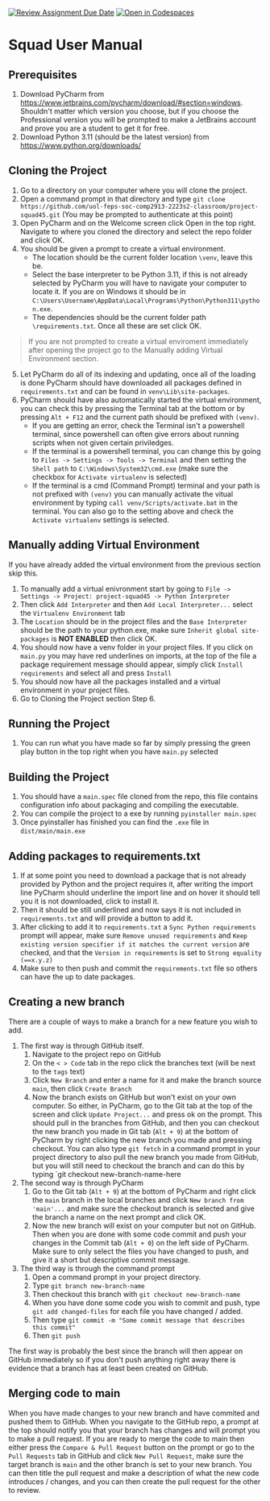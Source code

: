 [![Review Assignment Due Date](https://classroom.github.com/assets/deadline-readme-button-24ddc0f5d75046c5622901739e7c5dd533143b0c8e959d652212380cedb1ea36.svg)](https://classroom.github.com/a/BsFdJ6lI)
[![Open in Codespaces](https://classroom.github.com/assets/launch-codespace-f4981d0f882b2a3f0472912d15f9806d57e124e0fc890972558857b51b24a6f9.svg)](https://classroom.github.com/open-in-codespaces?assignment_repo_id=10163540)

# Squad User Manual

## Prerequisites

1. Download PyCharm from https://www.jetbrains.com/pycharm/download/#section=windows. Shouldn't matter which version you
   choose, but if you choose the Professional version you will be prompted to make a JetBrains account and prove you are
   a student to get it for free.
2. Download Python 3.11 (should be the latest version) from https://www.python.org/downloads/

## Cloning the Project

1. Go to a directory on your computer where you will clone the project.
2. Open a command prompt in that directory and
   type `git clone https://github.com/uol-feps-soc-comp2913-2223s2-classroom/project-squad45.git` (You may be prompted
   to authenticate at this point)
3. Open PyCharm and on the Welcome screen click Open in the top right. Navigate to where you cloned the directory and
   select the repo folder and click OK.
4. You should be given a prompt to create a virtual environment.
    - The location should be the current folder location `\venv`, leave this be.
    - Select the base interpreter to be Python 3.11, if this is not already selected by PyCharm you will have to
      navigate your computer to locate it. If you are on Windows it should be
      in `C:\Users\Username\AppData\Local\Programs\Python\Python311\python.exe`.
    - The dependencies should be the current folder path `\requirements.txt`. Once all these are set click OK.

> If you are not prompted to create a virtual enviroment immediately after opening the project go to the Manually adding
> Virtual Environment section.

5. Let PyCharm do all of its indexing and updating, once all of the loading is done PyCharm should have downloaded all
   packages defined in `requirements.txt` and can be found in `venv\Lib\site-packages`.
6. PyCharm should have also automatically started the virtual environment, you can check this by pressing the Terminal
   tab at the bottom or by pressing `Alt + F12` and the current path should be prefixed with `(venv)`.
    - If you are getting an error, check the Terminal isn't a powershell terminal, since powershell can often give
      errors about running scripts when not given certain priviledges.
    - If the terminal is a powershell terminal, you can change this by going to `Files -> Settings -> Tools -> Terminal`
      and then setting the `Shell path` to `C:\Windows\System32\cmd.exe` (make sure the checkbox
      for `Activate virtualenv` is selected)
    - If the terminal is a cmd (Command Prompt) terminal and your path is not prefixed with `(venv)` you can manually
      activate the vitual environment by typing `call venv/Scripts/activate.bat` in the terminal. You can also go to the
      setting above and check the `Activate virtualenv` settings is selected.

## Manually adding Virtual Environment

If you have already added the virtual environment from the previous section skip this.

1. To manually add a virtual enivronment start by going
   to `File -> Settings -> Project: project-squad45 -> Python Interpreter`
2. Then click `Add Interpreter` and then `Add Local Interpreter...` select the `Virtualenv Environment` tab
3. The `Location` should be in the project files and the `Base Interpreter` should be the path to your python.exe, make
   sure `Inherit global site-packages` is <b>NOT ENABLED</b> then click OK.
4. You should now have a venv folder in your project files. If you click on `main.py` you may have red underlines on
   imports, at the top of the file a package requirement message should appear, simply click `Install requirements` and
   select all and press `Install`
5. You should now have all the packages installed and a virtual environment in your project files.
6. Go to Cloning the Project section Step 6.

## Running the Project

1. You can run what you have made so far by simply pressing the green play button in the top right when you
   have `main.py` selected

## Building the Project

1. You should have a `main.spec` file cloned from the repo, this file contains configuration info about packaging and
   compiling the executable.
2. You can compile the project to a exe by running `pyinstaller main.spec`
3. Once pyinstaller has finished you can find the `.exe` file in `dist/main/main.exe`

## Adding packages to requirements.txt

1. If at some point you need to download a package that is not already provided by Python and the project requires it,
   after writing the import line PyCharm should underline the import line and on hover it should tell you it is not
   downloaded, click to install it.
2. Then it should be still underlined and now says it is not included in `requirements.txt` and will provide a button to
   add it.
2. After clicking to add it to `requirements.txt` a `Sync Python requirements` prompt will appear, make
   sure `Remove unused requirements` and `Keep existing version specifier if it matches the current version` are
   checked, and that the `Version in requirements` is set to `Strong equality (==x.y.z)`
3. Make sure to then push and commit the `requirements.txt` file so others can have the up to date packages.

## Creating a new branch

There are a couple of ways to make a branch for a new feature you wish to add.

1. The first way is through GitHub itself.
    1. Navigate to the project repo on GitHub
    2. On the `< > Code` tab in the repo click the branches text (will be next to the `tags` text)
    3. Click `New Branch` and enter a name for it and make the branch source `main`, then click `Create Branch`
    4. Now the branch exists on GitHub but won't exist on your own computer. So either, in PyCharm, go to the Git tab at
       the top of the screen and click `Update Project...` and press ok on the prompt. This should pull in the branches
       from GitHub, and then you can checkout the new branch you made in Git tab (`Alt + 9`) at the bottom of PyCharm by
       right clicking the new branch you made and pressing checkout. You can also type `git fetch` in a command prompt
       in your project directory to also pull the new branch you made from GitHub, but you will still need to checkout
       the branch and can do this by typing `git checkout new-branch-name-here
2. The second way is through PyCharm
    1. Go to the Git tab (`Alt + 9`) at the bottom of PyCharm and right click the `main` branch in the local branches
       and click `New branch from 'main'...` and make sure the checkout branch is selected and give the branch a name on
       the next prompt and click OK.
    2. Now the new branch will exist on your computer but not on GitHub. Then when you are done with some code
       commit and push your changes in the Commit tab (`Alt + 0`) on the left side of PyCharm. Make sure to only select
       the files you have changed to push, and give it a short but descriptive commit message.
3. The third way is through the command prompt
    1. Open a command prompt in your project directory.
    2. Type `git branch new-branch-name`
    3. Then checkout this branch with `git checkout new-branch-name`
    4. When you have done some code you wish to commit and push, type `git add changed-files` for each file you have
       changed / added.
    5. Then type `git commit -m "Some commit message that describes this commit"`
    6. Then `git push`

The first way is probably the best since the branch will then appear on GitHub immediately so if you don't push anything
right away there is evidence that a branch has at least been created on GitHub.

## Merging code to main

When you have made changes to your new branch and have commited and pushed them to GitHub. When you navigate to the
GitHub repo, a prompt at the top should notify you that your branch has changes and will prompt you to make a pull
request. If you are ready to merge the code to main then either press the `Compare & Pull Request` button on the prompt
or go to the `Pull Requests` tab in GitHub and click `New Pull Request`, make sure the target branch is `main` and the
other branch is set to your new branch. You can then title the pull request and make a description of what the new code
introduces / changes, and you can then create the pull request for the other to review.